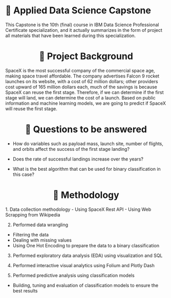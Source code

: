 # 🚀 Applied Data Science Capstone
This Capstone is the 10th (final) course in IBM Data Science Professional Certificate specialization, and it actually summarizes in the form of project all materials that have been learned during this specialization.

<h1 align="center">📄 Project Background</h1>
SpaceX is the most successful company of the commercial space age, making space travel affordable. The company advertises Falcon 9 rocket launches on its website, with a cost of 62 million dollars; other providers cost upward of 165 million dollars each, much of the savings is because SpaceX can reuse the first stage. Therefore, if we can determine if the first stage will land, we can determine the cost of a launch. Based on public information and machine learning models, we are going to predict if SpaceX will reuse the first stage.

<h1 align="center">📄 Questions to be answered</h1>

- How do variables such as payload mass, launch site, number of flights, and orbits affect the success of the first stage landing?

- Does the rate of successful landings increase over the years?

- What is the best algorithm that can be used for binary classification in this case?

<h1 align="center">📄 Methodology</h1>
1. Data collection methodology
- Using SpaceX Rest API
- Using Web Scrapping from Wikipedia

2. Performed data wrangling
- Filtering the data
- Dealing with missing values
- Using One Hot Encoding to prepare the data to a binary classification

3. Performed exploratory data analysis (EDA) using visualization and SQL

4. Performed interactive visual analytics using Folium and Plotly Dash

5. Performed predictive analysis using classification models
- Building, tuning and evaluation of classification models to ensure the best results
